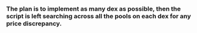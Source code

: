 ### The plan is to implement as many dex as possible, then the script is left searching across all the pools on each dex for any price discrepancy.
